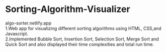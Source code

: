 # Sorting-Algorithm-Visualizer
algo-sorter.netlify.app 
<br />
1.Web app for visualizing different sorting algorithms using HTML, CSS,and Javascript.<br />
2.Implemented Bubble Sort, Insertion Sort, Selection Sort, Merge Sort and Quick Sort and also displayed their time complexities and total run time.
